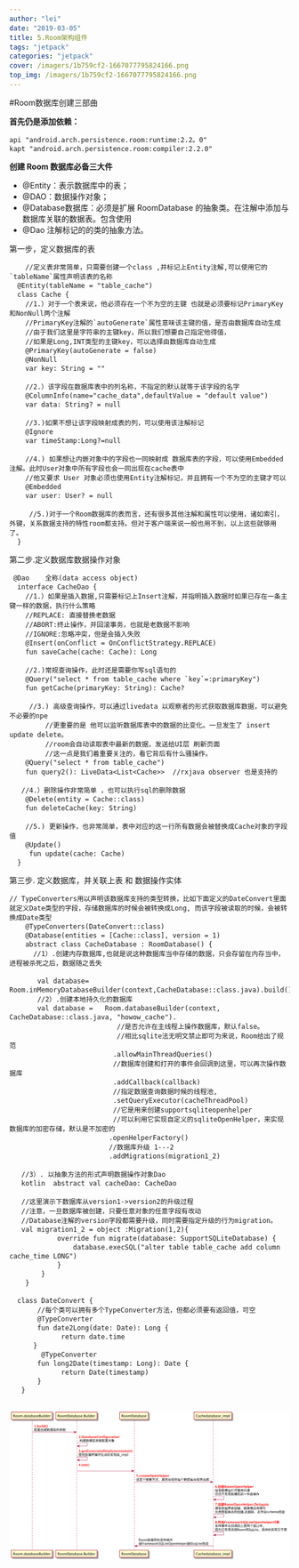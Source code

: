 ```yaml
---
author: "lei"
date: "2019-03-05"
title: 5.Room架构组件
tags: "jetpack"
categories: "jetpack"
cover: /imagers/1b759cf2-1667077795824166.png
top_img: /imagers/1b759cf2-1667077795824166.png
---
```


#Room数据库创建三部曲

**首先仍是添加依赖：**

	api "android.arch.persistence.room:runtime:2.2。0"
	kapt "android.arch.persistence.room:compiler:2.2.0" 

**创建 Room 数据库必备三大件**

- @Entity：表示数据库中的表；
- @DAO：数据操作对象；
- @Database数据库：必须是扩展 RoomDatabase 的抽象类。在注解中添加与数据库关联的数据表。包含使用
-  @Dao 注解标记的的类的抽象方法。


第一步，定义数据库的表

		//定义表非常简单，只需要创建一个class ,并标记上Entity注解,可以使用它的`tableName`属性声明该表的名称
	  @Entity(tableName = "table_cache")
	  class Cache {
	    //1.）对于一个表来说，他必须存在一个不为空的主键 也就是必须要标记PrimaryKey和NonNull两个注解
	    //PrimaryKey注解的`autoGenerate`属性意味该主键的值，是否由数据库自动生成
	    //由于我们这里是字符串的主键key，所以我们想要自己指定他得值，
	    //如果是Long,INT类型的主键key，可以选择由数据库自动生成
	    @PrimaryKey(autoGenerate = false) 
	    @NonNull
	    var key: String = ""
	    
	    //2.）该字段在数据库表中的列名称，不指定的默认就等于该字段的名字
	    @ColumnInfo(name="cache_data",defaultValue = "default value")
	    var data: String? = null
	    
	    //3.)如果不想让该字段映射成表的列，可以使用该注解标记
	    @Ignore
	    var timeStamp:Long?=null
	    
	    //4.) 如果想让内嵌对象中的字段也一同映射成 数据库表的字段，可以使用Embedded注解。此时User对象中所有字段也会一同出现在cache表中
	    //他又要求 User 对象必须也使用Entity注解标记，并且拥有一个不为空的主键才可以   
	    @Embedded
	    var user: User? = null
	    
	     //5.)对于一个Room数据库的表而言，还有很多其他注解和属性可以使用，诸如索引，外键，关系数据支持的特性room都支持。但对于客户端来说一般也用不到，以上这些就够用了。
	  }

第二步.定义数据库数据操作对象

	 @Dao    全称(data access object)
	  interface CacheDao {
	    //1.）如果是插入数据,只需要标记上Insert注解，并指明插入数据时如果已存在一条主键一样的数据，执行什么策略
	    //REPLACE: 直接替换老数据
	    //ABORT:终止操作，并回滚事务，也就是老数据不影响
	    //IGNORE:忽略冲突，但是会插入失败
	    @Insert(onConflict = OnConflictStrategy.REPLACE)
	    fun saveCache(cache: Cache): Long
	    
	    //2.)常规查询操作，此时还是需要你写sql语句的
	    @Query("select * from table_cache where `key`=:primaryKey")
	    fun getCache(primaryKey: String): Cache?  
	   
	     //3.) 高级查询操作，可以通过livedata 以观察者的形式获取数据库数据，可以避免不必要的npe
	         //更重要的是 他可以监听数据库表中的数据的比变化。一旦发生了 insert update delete。
	         //room会自动读取表中最新的数据，发送给UI层 刷新页面
	         //这一点是我们着重要关注的，看它背后有什么骚操作。
	    @Query("select * from table_cache")
	    fun query2(): LiveData<List<Cache>>  //rxjava observer 也是支持的
	
	   //4.）删除操作非常简单 ，也可以执行sql的删除数据
	    @Delete(entity = Cache::class)
	    fun deleteCache(key: String)
	
	    //5.) 更新操作，也非常简单，表中对应的这一行所有数据会被替换成Cache对象的字段值
	    @Update()
	     fun update(cache: Cache)
	  }

第三步. 定义数据库，并关联上表 和 数据操作实体

	// TypeConverters用以声明该数据库支持的类型转换，比如下面定义的DateConvert里面就定义Date类型的字段，存储数据库的时候会被转换成Long, 而该字段被读取的时候，会被转换成Date类型
	    @TypeConverters(DateConvert::class) 
	    @Database(entities = [Cache::class], version = 1)
	    abstract class CacheDatabase : RoomDatabase() {
	      //1）.创建内存数据库,也就是说这种数据库当中存储的数据，只会存留在内存当中，进程被杀死之后，数据随之丢失
	      
	       val database=  Room.inMemoryDatabaseBuilder(context,CacheDatabase::class.java).build()
	       //2）.创建本地持久化的数据库
	       val database =   Room.databaseBuilder(context, CacheDatabase::class.java, "howow_cache").
	                           //是否允许在主线程上操作数据库，默认false。
	                           //相比sqlite法无明文禁止即可为来说，Room给出了规范
	                          .allowMainThreadQueries()
	                          //数据库创建和打开的事件会回调到这里，可以再次操作数据库
	                          .addCallback(callback)
	                          //指定数据查询数据时候的线程池,
	                          .setQueryExecutor(cacheThreadPool)
	                          //它是用来创建supportsqliteopenhelper
	                          //可以利用它实现自定义的sqliteOpenHelper，来实现数据库的加密存储，默认是不加密的
	                         .openHelperFactory()
	                         //数据库升级 1---2
	                         .addMigrations(migration1_2)
	                         
	   //3）. 以抽象方法的形式声明数据操作对象Dao
	   kotlin  abstract val cacheDao: CacheDao
	      
	   //这里演示下数据库从version1->version2的升级过程
	   //注意，一旦数据库被创建，只要任意对象的任意字段有改动
	   //Database注解的version字段都需要升级，同时需要指定升级的行为migration。
	   val migration1_2 = object :Migration(1,2){
	            override fun migrate(database: SupportSQLiteDatabase) {
	                database.execSQL("alter table table_cache add column cache_time LONG")
	            }
	        }
	    }
	
	  class DateConvert {
	       //每个类可以拥有多个TypeConverter方法，但都必须要有返回值，可空
	       @TypeConverter
	       fun date2Long(date: Date): Long {
	             return date.time
	      }
	        @TypeConverter
	       fun long2Date(timestamp: Long): Date {
	             return Date(timestamp)
	       }
	   }


​	 
![](imagers/01281d96-1667077977847172.png)
